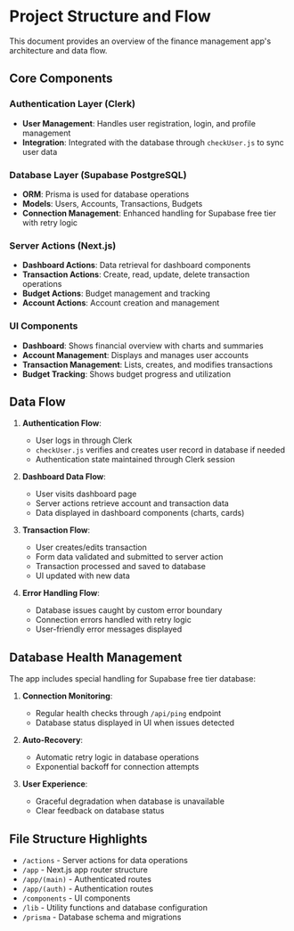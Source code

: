 # Project Structure and Flow

This document provides an overview of the finance management app's architecture and data flow.

## Core Components

### Authentication Layer (Clerk)

- **User Management**: Handles user registration, login, and profile management
- **Integration**: Integrated with the database through `checkUser.js` to sync user data

### Database Layer (Supabase PostgreSQL)

- **ORM**: Prisma is used for database operations
- **Models**: Users, Accounts, Transactions, Budgets
- **Connection Management**: Enhanced handling for Supabase free tier with retry logic

### Server Actions (Next.js)

- **Dashboard Actions**: Data retrieval for dashboard components
- **Transaction Actions**: Create, read, update, delete transaction operations
- **Budget Actions**: Budget management and tracking
- **Account Actions**: Account creation and management

### UI Components

- **Dashboard**: Shows financial overview with charts and summaries
- **Account Management**: Displays and manages user accounts
- **Transaction Management**: Lists, creates, and modifies transactions
- **Budget Tracking**: Shows budget progress and utilization

## Data Flow

1. **Authentication Flow**:

   - User logs in through Clerk
   - `checkUser.js` verifies and creates user record in database if needed
   - Authentication state maintained through Clerk session

2. **Dashboard Data Flow**:

   - User visits dashboard page
   - Server actions retrieve account and transaction data
   - Data displayed in dashboard components (charts, cards)

3. **Transaction Flow**:

   - User creates/edits transaction
   - Form data validated and submitted to server action
   - Transaction processed and saved to database
   - UI updated with new data

4. **Error Handling Flow**:
   - Database issues caught by custom error boundary
   - Connection errors handled with retry logic
   - User-friendly error messages displayed

## Database Health Management

The app includes special handling for Supabase free tier database:

1. **Connection Monitoring**:

   - Regular health checks through `/api/ping` endpoint
   - Database status displayed in UI when issues detected

2. **Auto-Recovery**:

   - Automatic retry logic in database operations
   - Exponential backoff for connection attempts

3. **User Experience**:
   - Graceful degradation when database is unavailable
   - Clear feedback on database status

## File Structure Highlights

- `/actions` - Server actions for data operations
- `/app` - Next.js app router structure
- `/app/(main)` - Authenticated routes
- `/app/(auth)` - Authentication routes
- `/components` - UI components
- `/lib` - Utility functions and database configuration
- `/prisma` - Database schema and migrations
